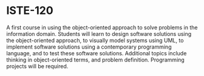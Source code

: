 # ISTE-120
A first course in using the object-oriented approach to solve problems in the information domain. Students will learn to design software solutions using the object-oriented approach, to visually model systems using UML, to implement software solutions using a contemporary programming language, and to test these software solutions. Additional topics include thinking in object-oriented terms, and problem definition. Programming projects will be required.

<html>
<object data="/Users/MS1/Desktop/ISTE-120.01 Syllabus 2205.png" type="application/pdf" width="100%"> 
</object>
</html>
